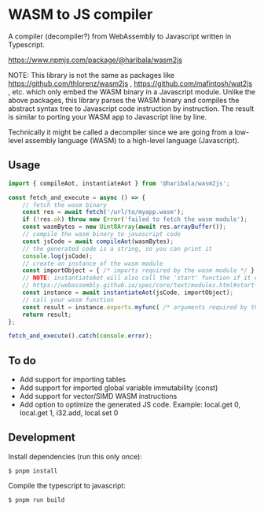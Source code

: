 # WASM to JS compiler

A compiler (decompiler?) from WebAssembly to Javascript written in Typescript.

https://www.npmjs.com/package/@haribala/wasm2js

NOTE: This library is not the same as packages like
https://github.com/thlorenz/wasm2js , https://github.com/mafintosh/wat2js , etc.
which only embed the WASM binary in a Javascript module.
Unlike the above packages, this library parses the WASM binary
and compiles the abstract syntax tree to Javascript code instruction by instruction.
The result is similar to porting your WASM app to Javascript line by line.

Technically it might be called a decompiler since we are going from
a low-level assembly language (WASM) to a high-level language (Javascript).

## Usage

```js
import { compileAot, instantiateAot } from '@haribala/wasm2js';

const fetch_and_execute = async () => {
    // fetch the wasm binary
    const res = await fetch('/url/to/myapp.wasm');
    if (!res.ok) throw new Error('failed to fetch the wasm module');
    const wasmBytes = new Uint8Array(await res.arrayBuffer());
    // compile the wasm binary to javascript code
    const jsCode = await compileAot(wasmBytes);
    // the generated code is a string, so you can print it
    console.log(jsCode);
    // create an instance of the wasm module
    const importObject = { /* imports required by the wasm module */ };
    // NOTE: instantiateAot will also call the 'start' function if it exists
    // https://webassembly.github.io/spec/core/text/modules.html#start-function
    const instance = await instantiateAot(jsCode, importObject);
    // call your wasm function
    const result = instance.exports.myfunc( /* arguments required by the function */ );
    return result;
};

fetch_and_execute().catch(console.error);
```

## To do

- Add support for importing tables
- Add support for imported global variable immutability (const)
- Add support for vector/SIMD WASM instructions
- Add option to optimize the generated JS code. Example: local.get 0, local.get 1, i32.add, local.set 0

## Development

Install dependencies (run this only once):

```shell
$ pnpm install
```

Compile the typescript to javascript:

```shell
$ pnpm run build
```
